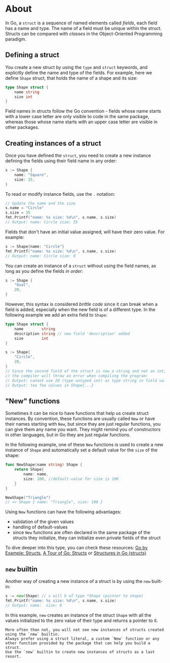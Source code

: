 # About

In Go, a `struct` is a sequence of named elements called _fields_, each field has a name and type.
The name of a field must be unique within the struct.
Structs can be compared with _classes_ in the Object-Oriented Programming paradigm.

## Defining a struct

You create a new struct by using the `type` and `struct` keywords, and explicitly define the name and type of the fields.
For example, here we define `Shape` struct, that holds the name of a shape and its size:

```go
type Shape struct {
    name string
    size int
}
```

Field names in structs follow the Go convention - fields whose name starts with a lower case letter are only visible to code in the same package, whereas those whose name starts with an upper case letter are visible in other packages.

## Creating instances of a struct

Once you have defined the `struct`, you need to create a new instance defining the fields using their field name
in any order:

```go
s := Shape {
    name: "Square",
    size: 25,
}
```

To read or modify instance fields, use the `.` notation:

```go
// Update the name and the size
s.name = "Circle"
s.size = 35
fmt.Printf("name: %s size: %d\n", s.name, s.size)
// Output: name: Circle size: 35
```

Fields that don't have an initial value assigned, will have their zero value. For example:

```go
s := Shape{name: "Circle"}
fmt.Printf("name: %s size: %d\n", s.name, s.size)
// Output: name: Circle size: 0
```

You can create an instance of a `struct` without using the field names, as long as you define the fields _in order_:

```go
s := Shape {
	"Oval",
	20,
}
```

However, this syntax is considered _brittle code_ since it can break when a field is added, especially when the new field is of a different type.
In the following example we add an extra field to `Shape`:

```go
type Shape struct {
	name        string
	description string // new field 'description' added
	size        int
}

s := Shape{
    "Circle",
    20,
}
// Since the second field of the struct is now a string and not an int,
// the compiler will throw an error when compiling the program:
// Output: cannot use 20 (type untyped int) as type string in field value
// Output: too few values in Shape{...}
```

## "New" functions

Sometimes it can be nice to have functions that help us create struct instances.
By convention, these functions are usually called `New` or have their names starting with `New`, but since they are just regular functions, you can give them any name you want.
They might remind you of constructors in other languages, but in Go they are just regular functions.

In the following example, one of these `New` functions is used to create a new instance of `Shape` and automatically set a default value for the `size` of the shape:

```go
func NewShape(name string) Shape {
	return Shape{
		name: name,
		size: 100, //default-value for size is 100
	}
}

NewShape("Triangle")
// => Shape { name: "Triangle", size: 100 }

```

Using `New` functions can have the following advantages:
* validation of the given values
* handling of default-values
* since `New` functions are often declared in the same package of the structs they initialize, they can initialize even private fields of the struct

To dive deeper into this type, you can check these resources: [Go by Example: Structs][go-by-example-structs], [A Tour of Go: Structs][tour-of-go-structs] or [Structures in Go (structs)][medium-structures-in-go]

## `new` builtin

Another way of creating a new instance of a struct is by using the `new` built-in: 

```go
s := new(Shape) // s will b of type *Shape (pointer to shape)
fmt.Printf("name: %s size: %d\n", s.name, s.size)
// Output: name:  size: 0
```

In this example, `new` creates an instance of the struct `Shape` with all the values initialized to the zero value of their type and returns a pointer to it.

~~~~exercism/note
More often than not, you will not see new instances of structs created using the `new` builtin.
Always prefer using a struct literal, a custom `New` function or any other function provided by the package that can help you build a struct.
Use the `new` builtin to create new instances of structs as a last resort.
~~~~

[go-by-example-structs]: https://gobyexample.com/structs
[medium-structures-in-go]: https://medium.com/rungo/structures-in-go-76377cc106a2
[tour-of-go-structs]: https://tour.golang.org/moretypes/2
